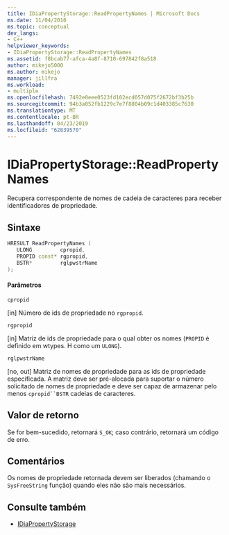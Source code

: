 ```yaml
---
title: IDiaPropertyStorage::ReadPropertyNames | Microsoft Docs
ms.date: 11/04/2016
ms.topic: conceptual
dev_langs:
- C++
helpviewer_keywords:
- IDiaPropertyStorage::ReadPropertyNames
ms.assetid: f8bcab77-afca-4a8f-8710-697842f8a518
author: mikejo5000
ms.author: mikejo
manager: jillfra
ms.workload:
- multiple
ms.openlocfilehash: 7492e0eee0523fd102ecd057d075f2672bf3b25b
ms.sourcegitcommit: 94b3a052fb1229c7e7f8804b09c1d403385c7630
ms.translationtype: MT
ms.contentlocale: pt-BR
ms.lasthandoff: 04/23/2019
ms.locfileid: "62839570"
---
```

# <a name="idiapropertystoragereadpropertynames"></a>IDiaPropertyStorage::ReadPropertyNames
Recupera correspondente de nomes de cadeia de caracteres para receber identificadores de propriedade.

## <a name="syntax"></a>Sintaxe

```C++
HRESULT ReadPropertyNames (
   ULONG         cpropid,
   PROPID const* rgpropid,
   BSTR*         rglpwstrName
);
```

#### <a name="parameters"></a>Parâmetros
 `cpropid`

[in] Número de ids de propriedade no `rgpropid`.

 `rgpropid`

[in] Matriz de ids de propriedade para o qual obter os nomes (`PROPID` é definido em wtypes. H como um `ULONG`).

 `rglpwstrName`

[no, out] Matriz de nomes de propriedade para as ids de propriedade especificada. A matriz deve ser pré-alocada para suportar o número solicitado de nomes de propriedade e deve ser capaz de armazenar pelo menos `cpropid``BSTR` cadeias de caracteres.

## <a name="return-value"></a>Valor de retorno
 Se for bem-sucedido, retornará `S_OK`; caso contrário, retornará um código de erro.

## <a name="remarks"></a>Comentários
 Os nomes de propriedade retornada devem ser liberados (chamando o `SysFreeString` função) quando eles não são mais necessários.

## <a name="see-also"></a>Consulte também
- [IDiaPropertyStorage](../../debugger/debug-interface-access/idiapropertystorage.md)